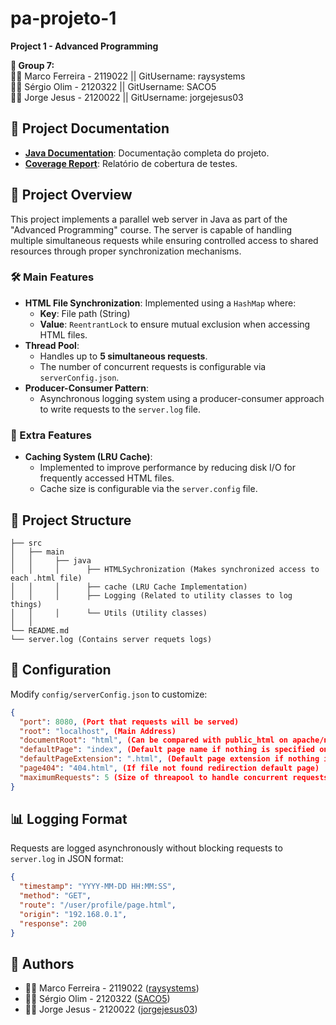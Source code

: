 # pa-projeto-1
**Project 1 - Advanced Programming**

**👥 Group 7:**<br>
👨‍💻 Marco Ferreira - 2119022 || GitUsername: raysystems<br>
👨‍💻 Sérgio Olim - 2120322    || GitUsername: SACO5<br>
👨‍💻 Jorge Jesus - 2120022    || GitUsername: jorgejesus03<br>

## 📌 Project Documentation

- **[Java Documentation](https://docs-pa.ray-systems.pt/)**: Documentação completa do projeto.
- **[Coverage Report](https://coverage-pa.ray-systems.pt/)**: Relatório de cobertura de testes.


## 📌 Project Overview
This project implements a parallel web server in Java as part of the "Advanced Programming" course. The server is capable of handling multiple simultaneous requests while ensuring controlled access to shared resources through proper synchronization mechanisms.

### 🛠️ Main Features
- **HTML File Synchronization**: Implemented using a `HashMap` where:
    - **Key**: File path (String)
    - **Value**: `ReentrantLock` to ensure mutual exclusion when accessing HTML files.
- **Thread Pool**: 
    - Handles up to **5 simultaneous requests**.
    - The number of concurrent requests is configurable via `serverConfig.json`.
- **Producer-Consumer Pattern**:
    - Asynchronous logging system using a producer-consumer approach to write requests to the `server.log` file.

### 🚀 Extra Features
- **Caching System (LRU Cache)**: 
    - Implemented to improve performance by reducing disk I/O for frequently accessed HTML files.
    - Cache size is configurable via the `server.config` file.

## 📂 Project Structure
```
├── src
│   ├── main
│   │     ├── java
│   │     │      ├── HTMLSychronization (Makes synchronized access to each .html file)
│   │     │      ├── cache (LRU Cache Implementation)
│   │     │      ├── Logging (Related to utility classes to log things)
│   │     │      └── Utils (Utility classes)
│   │            
└── README.md
└── server.log (Contains server requets logs)
```


## 📑 Configuration
Modify `config/serverConfig.json` to customize:
```json
{
  "port": 8080, (Port that requests will be served)
  "root": "localhost", (Main Address)
  "documentRoot": "html", (Can be compared with public_html on apache/nginx)
  "defaultPage": "index", (Default page name if nothing is specified on route)
  "defaultPageExtension": ".html", (Default page extension if nothing is specified on route)
  "page404": "404.html", (If file not found redirection default page)
  "maximumRequests": 5 (Size of threapool to handle concurrent requests)
}
```

## 📊 Logging Format
Requests are logged asynchronously without blocking requests to `server.log` in JSON format:
```json
{
  "timestamp": "YYYY-MM-DD HH:MM:SS",
  "method": "GET",
  "route": "/user/profile/page.html",
  "origin": "192.168.0.1",
  "response": 200
}
```

## 📜 Authors
- 👨‍💻 Marco Ferreira - 2119022 ([raysystems](https://github.com/raysystems))
- 👨‍💻 Sérgio Olim - 2120322 ([SACO5](https://github.com/SACO5))
- 👨‍💻 Jorge Jesus - 2120022 ([jorgejesus03](https://github.com/jorgejesus03))

